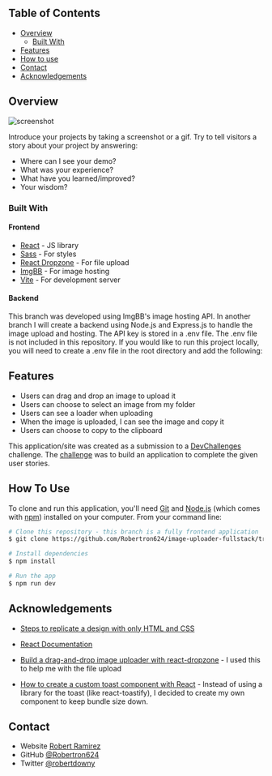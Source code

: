 ## Table of Contents

- [Overview](#overview)
  - [Built With](#built-with)
- [Features](#features)
- [How to use](#how-to-use)
- [Contact](#contact)
- [Acknowledgements](#acknowledgements)

<!-- OVERVIEW -->

## Overview

![screenshot](https://user-images.githubusercontent.com/16707738/92399059-5716eb00-f132-11ea-8b14-bcacdc8ec97b.png)

Introduce your projects by taking a screenshot or a gif. Try to tell visitors a story about your project by answering:

- Where can I see your demo?
- What was your experience?
- What have you learned/improved?
- Your wisdom?

### Built With

<!-- This section should list any major frameworks that you built your project using. Here are a few examples.-->

#### Frontend
- [React](https://reactjs.org/) - JS library
- [Sass](https://sass-lang.com/) - For styles
- [React Dropzone](https://react-dropzone.js.org/) - For file upload
- [ImgBB](https://imgbb.com/) - For image hosting
- [Vite](https://vitejs.dev/) - For development server

#### Backend
This branch was developed using ImgBB's image hosting API. 
In another branch I will create a backend using Node.js and Express.js to handle the image upload and hosting.
The API key is stored in a .env file. The .env file is not included in this repository. If you would like to run this project locally, you will need to create a .env file in the root directory and add the following:

## Features

- Users can drag and drop an image to upload it
- Users can choose to select an image from my folder
- Users can see a loader when uploading
- When the image is uploaded, I can see the image and copy it
- Users can choose to copy to the clipboard


This application/site was created as a submission to a [DevChallenges](https://devchallenges.io/challenges) challenge. The [challenge](https://devchallenges.io/challenges/O2iGT9yBd6xZBrOcVirx) was to build an application to complete the given user stories.

## How To Use

<!-- Example: -->

To clone and run this application, you'll need [Git](https://git-scm.com) and [Node.js](https://nodejs.org/en/download/) (which comes with [npm](http://npmjs.com)) installed on your computer. From your command line:

```bash
# Clone this repository - this branch is a fully frontend application
$ git clone https://github.com/Robertron624/image-uploader-fullstack/tree/feat/frontend

# Install dependencies
$ npm install

# Run the app
$ npm run dev
```

## Acknowledgements

- [Steps to replicate a design with only HTML and CSS](https://devchallenges-blogs.web.app/how-to-replicate-design/)

- [React Documentation](https://reactjs.org/docs/getting-started.html)

- [Build a drag-and-drop image uploader with react-dropzone](https://blog.logrocket.com/create-drag-and-drop-component-react-dropzone/) - I used this to help me with the file upload

- [How to create a custom toast component with React](https://blog.logrocket.com/how-to-create-custom-toast-component-react/) - Instead of using a library for the toast (like react-toastify), I decided to create my own component to keep bundle size down.

## Contact

- Website [Robert Ramirez](https://robert-ramirez.netlify.app)
- GitHub [@Robertron624](https://github.com/Robertron624)
- Twitter [@robertdowny](https://www.twitter.com/robertdowny)